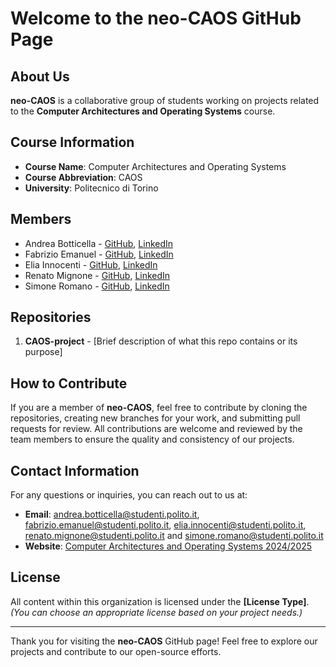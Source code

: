 # Welcome to the **neo-CAOS** GitHub Page

## About Us
**neo-CAOS** is a collaborative group of students working on projects related to the **Computer Architectures and Operating Systems** course. 
<!-- Our organization focuses on practical applications and research in **[field/topic]**, driven by our passion for learning and innovation. -->

## Course Information
- **Course Name**: Computer Architectures and Operating Systems
- **Course Abbreviation**: CAOS
- **University**: Politecnico di Torino

## Members
- Andrea Botticella - [GitHub](https://github.com/botti001), [LinkedIn]()
- Fabrizio Emanuel - [GitHub](https://github.com/briss01), [LinkedIn]()
- Elia Innocenti - [GitHub](https://github.com/eliainnocenti), [LinkedIn](https://www.linkedin.com/in/eliainnocenti/)
- Renato Mignone - [GitHub](https://github.com/RenatoMignone), [LinkedIn]()
- Simone Romano - [GitHub](https://github.com/sroman0), [LinkedIn]()

## Repositories
1. **CAOS-project** - [Brief description of what this repo contains or its purpose]
<!--2. **[Repository Name 2]** - [Brief description of what this repo contains or its purpose]-->
<!--3. **[Repository Name 3]** - [Brief description of what this repo contains or its purpose]-->
<!--*(Add or remove repositories as needed)*-->

## How to Contribute
If you are a member of **neo-CAOS**, feel free to contribute by cloning the repositories, creating new branches for your work, and submitting pull requests for review. All contributions are welcome and reviewed by the team members to ensure the quality and consistency of our projects.

## Contact Information
For any questions or inquiries, you can reach out to us at:
- **Email**: [andrea.botticella@studenti.polito.it](mailto:andrea.botticella@studenti.polito.it), [fabrizio.emanuel@studenti.polito.it](mailto:fabrizio.emanuel@studenti.polito.it), [elia.innocenti@studenti.polito.it](mailto:elia.innocenti@studenti.polito.it), [renato.mignone@studenti.polito.it](mailto:renato.mignone@studenti.polito.it) and [simone.romano@studenti.polito.it](mailto:simone.romano@studenti.polito.it)
- **Website**: [Computer Architectures and Operating Systems 2024/2025](https://didattica.polito.it/pls/portal30/gap.pkg_guide.viewGap?p_cod_ins=01GYKUV&p_a_acc=2025&p_header=S&p_lang=IT&multi=N)

## License
All content within this organization is licensed under the **[License Type]**. *(You can choose an appropriate license based on your project needs.)*

---

Thank you for visiting the **neo-CAOS** GitHub page! Feel free to explore our projects and contribute to our open-source efforts.
